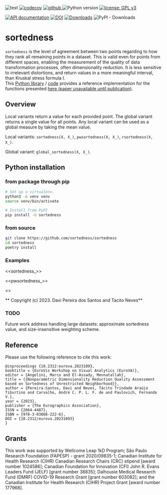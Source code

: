 ![test](https://github.com/sortedness/sortedness/workflows/test/badge.svg)
[![codecov](https://codecov.io/gh/sortedness/sortedness/branch/main/graph/badge.svg)](https://codecov.io/gh/sortedness/sortedness)
<a href="https://pypi.org/project/sortedness">
<img src="https://img.shields.io/github/v/release/sortedness/sortedness?display_name=tag&sort=semver&color=blue" alt="github">
</a>
![Python version](https://img.shields.io/badge/python-3.8+-blue.svg)
[![license: GPL v3](https://img.shields.io/badge/License-GPLv3-blue.svg)](https://www.gnu.org/licenses/gpl-3.0)

<!-- [![arXiv](https://img.shields.io/badge/arXiv-2109.06028-b31b1b.svg?style=flat-square)](https://arxiv.org/abs/2109.06028) --->
[![API documentation](https://img.shields.io/badge/doc-API%20%28auto%29-a0a0a0.svg)](https://sortedness.github.io/sortedness)
[![DOI](https://zenodo.org/badge/513273889.svg)](https://zenodo.org/badge/latestdoi/513273889)
[![Downloads](https://static.pepy.tech/badge/sortedness)](https://pepy.tech/project/sortedness)
![PyPI - Downloads](https://img.shields.io/pypi/dm/sortedness)


# sortedness

`sortedness` is the level of agreement between two points regarding to how they rank all remaining points in a dataset.
This is valid even for points from different spaces, enabling the measurement of the quality of data transformation processes, often dimensionality reduction.
It is less sensitive to irrelevant distortions, and return values in a more meaningful interval, than Kruskal stress formula I.
<br>This [Python library](https://pypi.org/project/sortedness) / [code](https://github.com/sortedness/sortedness) provides a reference implementation for the functions presented [here (paper unavailable until publication)](https://scholar.google.com/scholar?hl=en&as_sdt=0%2C5&q=Nonparametric+Dimensionality+Reduction+Quality+Assessment+based+on+Sortedness+of+Unrestricted+Neighborhood&btnG=).

## Overview
Local variants return a value for each provided point. The global variant returns a single value for all points.
Any local variant can be used as a global measure by taking the mean value.

Local variants: `sortedness(X, X_)`, `pwsortedness(X, X_)`, `rsortedness(X, X_)`.

Global variant: `global_sortedness(X, X_)`.

## Python installation
### from package through pip
```bash
# Set up a virtualenv. 
python3 -m venv venv
source venv/bin/activate

# Install from PyPI
pip install -U sortedness
```

### from source
```bash
git clone https://github.com/sortedness/sortedness
cd sortedness
poetry install
```


### Examples

<<sortedness_>>

<<pwsortedness_>>

<<gsortedness>>


** Copyright (c) 2023. Davi Pereira dos Santos and Tacito Neves**


### TODO
Future work address handling large datasets: approximate sortedness value, and size-insensitive weighting scheme.

## Reference
Please use the following reference to cite this work:
```
@inproceedings {10.2312:eurova.20231093,
booktitle = {EuroVis Workshop on Visual Analytics (EuroVA)},
editor = {Angelini, Marco and El-Assady, Mennatallah},
title = {{Nonparametric Dimensionality Reduction Quality Assessment based on Sortedness of Unrestricted Neighborhood}},
author = {Pereira-Santos, Davi and Neves, Tácito Trindade Araújo Tiburtino and Carvalho, André C. P. L. F. de and Paulovich, Fernando V.},
year = {2023},
publisher = {The Eurographics Association},
ISSN = {2664-4487},
ISBN = {978-3-03868-222-6},
DOI = {10.2312/eurova.20231093}
}
```

## Grants
This work was supported by Wellcome Leap 1kD Program; São
Paulo Research Foundation (FAPESP) - grant 2020/09835-1; Canadian Institute for Health Research (CIHR) Canadian Research
Chairs (CRC) stipend [award number 1024586]; Canadian Foundation for Innovation (CFI) John R. Evans Leaders Fund (JELF)
[grant number 38835]; Dalhousie Medical Research Fund (DMRF)
COVID-19 Research Grant [grant number 603082]; and the Canadian Institute for Health Research (CIHR) Project Grant [award
number 177968].
